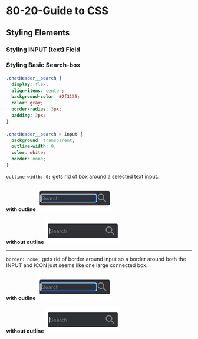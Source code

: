 # 80-20-Guide to CSS

## Styling Elements

### Styling INPUT (text) Field

### Styling Basic Search-box

```css
.chatHeader__search {
  display: flex;
  align-items: center;
  background-color: #2f3135;
  color: gray;
  border-radius: 3px;
  padding: 3px;
}

.chatHeader__search > input {
  background: transparent;
  outline-width: 0;
  color: white;
  border: none;
}
```

`outline-width: 0;` gets rid of box around a selected text input.

**with outline**
![with outline](../___img/CSS-style-searchbox.png)


**without outline**
![with outline](../___img/CSS-style-searchbox-after.png)

---

`border: none;` gets rid of border around input so a border around both the INPUT and ICON just seems like one large connected box.

**with outline**
![with outline](../___img/CSS-style-searchbox.png)


**without outline**
![with outline](../___img/CSS-style-searchbox-after.png)
